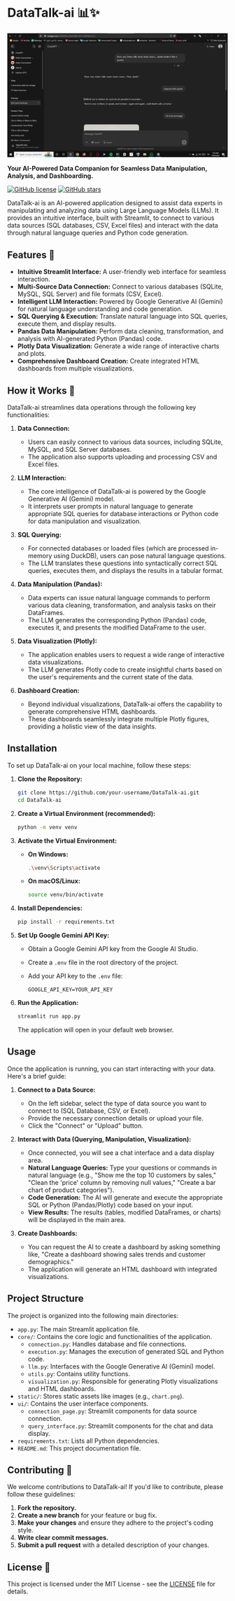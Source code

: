 # DataTalk-ai 📊✨

![DataTalk-ai Banner](static/chart.png)

**Your AI-Powered Data Companion for Seamless Data Manipulation, Analysis, and Dashboarding.**

[![GitHub license](https://img.shields.io/github/license/your-username/DataTalk-ai.svg)](https://github.com/your-username/DataTalk-ai/blob/main/LICENSE)
[![GitHub stars](https://img.shields.io/github/stars/your-username/DataTalk-ai.svg?style=social)](https://github.com/your-username/DataTalk-ai)

DataTalk-ai is an AI-powered application designed to assist data experts in manipulating and analyzing data using Large Language Models (LLMs). It provides an intuitive interface, built with Streamlit, to connect to various data sources (SQL databases, CSV, Excel files) and interact with the data through natural language queries and Python code generation.

## Features 🚀

-   **Intuitive Streamlit Interface:** A user-friendly web interface for seamless interaction.
-   **Multi-Source Data Connection:** Connect to various databases (SQLite, MySQL, SQL Server) and file formats (CSV, Excel).
-   **Intelligent LLM Interaction:** Powered by Google Generative AI (Gemini) for natural language understanding and code generation.
-   **SQL Querying & Execution:** Translate natural language into SQL queries, execute them, and display results.
-   **Pandas Data Manipulation:** Perform data cleaning, transformation, and analysis with AI-generated Python (Pandas) code.
-   **Plotly Data Visualization:** Generate a wide range of interactive charts and plots.
-   **Comprehensive Dashboard Creation:** Create integrated HTML dashboards from multiple visualizations.

## How it Works 🧠

DataTalk-ai streamlines data operations through the following key functionalities:

1.  **Data Connection:**
    *   Users can easily connect to various data sources, including SQLite, MySQL, and SQL Server databases.
    *   The application also supports uploading and processing CSV and Excel files.

2.  **LLM Interaction:**
    *   The core intelligence of DataTalk-ai is powered by the Google Generative AI (Gemini) model.
    *   It interprets user prompts in natural language to generate appropriate SQL queries for database interactions or Python code for data manipulation and visualization.

3.  **SQL Querying:**
    *   For connected databases or loaded files (which are processed in-memory using DuckDB), users can pose natural language questions.
    *   The LLM translates these questions into syntactically correct SQL queries, executes them, and displays the results in a tabular format.

4.  **Data Manipulation (Pandas):**
    *   Data experts can issue natural language commands to perform various data cleaning, transformation, and analysis tasks on their DataFrames.
    *   The LLM generates the corresponding Python (Pandas) code, executes it, and presents the modified DataFrame to the user.

5.  **Data Visualization (Plotly):**
    *   The application enables users to request a wide range of interactive data visualizations.
    *   The LLM generates Plotly code to create insightful charts based on the user's requirements and the current state of the data.

6.  **Dashboard Creation:**
    *   Beyond individual visualizations, DataTalk-ai offers the capability to generate comprehensive HTML dashboards.
    *   These dashboards seamlessly integrate multiple Plotly figures, providing a holistic view of the data insights.

## Installation

To set up DataTalk-ai on your local machine, follow these steps:

1.  **Clone the Repository:**

    ```bash
    git clone https://github.com/your-username/DataTalk-ai.git
    cd DataTalk-ai
    ```

2.  **Create a Virtual Environment (recommended):**

    ```bash
    python -m venv venv
    ```

3.  **Activate the Virtual Environment:**

    *   **On Windows:**

        ```bash
        .\venv\Scripts\activate
        ```
    *   **On macOS/Linux:**

        ```bash
        source venv/bin/activate
        ```

4.  **Install Dependencies:**

    ```bash
    pip install -r requirements.txt
    ```

5.  **Set Up Google Gemini API Key:**
    *   Obtain a Google Gemini API key from the Google AI Studio.
    *   Create a `.env` file in the root directory of the project.
    *   Add your API key to the `.env` file:

        ```
        GOOGLE_API_KEY=YOUR_API_KEY
        ```

6.  **Run the Application:**

    ```bash
    streamlit run app.py
    ```

    The application will open in your default web browser.

## Usage

Once the application is running, you can start interacting with your data. Here's a brief guide:

1.  **Connect to a Data Source:**
    *   On the left sidebar, select the type of data source you want to connect to (SQL Database, CSV, or Excel).
    *   Provide the necessary connection details or upload your file.
    *   Click the "Connect" or "Upload" button.

2.  **Interact with Data (Querying, Manipulation, Visualization):**
    *   Once connected, you will see a chat interface and a data display area.
    *   **Natural Language Queries:** Type your questions or commands in natural language (e.g., "Show me the top 10 customers by sales," "Clean the 'price' column by removing null values," "Create a bar chart of product categories").
    *   **Code Generation:** The AI will generate and execute the appropriate SQL or Python (Pandas/Plotly) code based on your input.
    *   **View Results:** The results (tables, modified DataFrames, or charts) will be displayed in the main area.

3.  **Create Dashboards:**
    *   You can request the AI to create a dashboard by asking something like, "Create a dashboard showing sales trends and customer demographics."
    *   The application will generate an HTML dashboard with integrated visualizations.

## Project Structure

The project is organized into the following main directories:

-   `app.py`: The main Streamlit application file.
-   `core/`: Contains the core logic and functionalities of the application.
    -   `connection.py`: Handles database and file connections.
    -   `execution.py`: Manages the execution of generated SQL and Python code.
    -   `llm.py`: Interfaces with the Google Generative AI (Gemini) model.
    -   `utils.py`: Contains utility functions.
    -   `visualization.py`: Responsible for generating Plotly visualizations and HTML dashboards.
-   `static/`: Stores static assets like images (e.g., `chart.png`).
-   `ui/`: Contains the user interface components.
    -   `connection_page.py`: Streamlit components for data source connection.
    -   `query_interface.py`: Streamlit components for the chat and data display.
-   `requirements.txt`: Lists all Python dependencies.
-   `README.md`: This project documentation file.

## Contributing 👋

We welcome contributions to DataTalk-ai! If you'd like to contribute, please follow these guidelines:

1.  **Fork the repository.**
2.  **Create a new branch** for your feature or bug fix.
3.  **Make your changes** and ensure they adhere to the project's coding style.
4.  **Write clear commit messages.**
5.  **Submit a pull request** with a detailed description of your changes.

## License 📄

This project is licensed under the MIT License - see the [LICENSE](LICENSE) file for details.